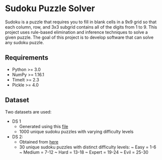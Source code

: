 # Sudoku Puzzle Solver

Sudoku is a puzzle that requires you to fill in blank cells in a 9x9 grid so that each column, row, and 3x3 subgrid contains all of the digits from 1 to 9. This project uses rule-based elimination and inference techniques to solve a given puzzle. The goal of this project is to develop software that can solve any sudoku puzzle.

## Requirements
  * Python >= 3.0
  * NumPy >= 1.16.1
  * TimeIt >= 2.3 
  * Pickle >= 4.0
  
## Dataset
Two datasets are used:
 * DS 1 
    - Generated using this [file](https://github.com/Kyubyong/sudoku/blob/master/generate_sudoku.py)
    - 1000 unique sudoku puzzles with varying difficulty levels
 * DS 2:
    - Obtained from [here](https://github.com/Kyubyong/sudoku/blob/master/data/test.csv)
    - 30 unique sudoku puzzles with distinct difficulty levels:
       ~ Easy = 1-6
       ~ Medium = 7-12
       ~ Hard = 13-18
       ~ Expert = 19-24
       ~ Evil = 25-30
